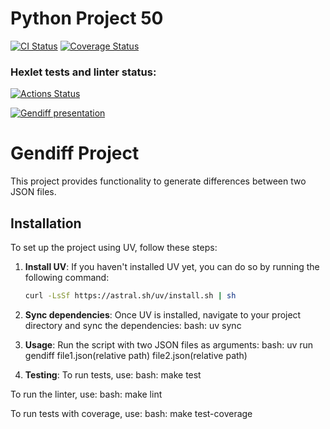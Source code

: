 # Python Project 50

[![CI Status](https://github.com/skaym00t/python-project-50/actions/workflows/pyci.yml/badge.svg)](https://github.com/skaym00t/python-project-50/actions)
[![Coverage Status](https://api.codeclimate.com/v1/badges/f709be67863098882a771aff05aae9/test_coverage)](https://codeclimate.com/github/skaym00t/python-project-50/test_coverage)


### Hexlet tests and linter status:
[![Actions Status](https://github.com/skaym00t/python-project-50/actions/workflows/hexlet-check.yml/badge.svg)](https://github.com/skaym00t/python-project-50/actions)

[![Gendiff presentation](https://asciinema.org/a/4wzy3byzqqrNF7BSIU32xHPka.svg)](https://asciinema.org/a/4wzy3byzqqrNF7BSIU32xHPka)

# Gendiff Project

This project provides functionality to generate differences between two JSON files.

## Installation

To set up the project using UV, follow these steps:

1. **Install UV**:
   If you haven't installed UV yet, you can do so by running the following command:
   ```bash
   curl -LsSf https://astral.sh/uv/install.sh | sh

2. **Sync dependencies**:
Once UV is installed, navigate to your project directory and sync the dependencies:
bash:
    uv sync

3. **Usage**:
Run the script with two JSON files as arguments:
bash:
    uv run gendiff file1.json(relative path) file2.json(relative path)

4. **Testing**:
To run tests, use:
bash:
    make test

To run the linter, use:
bash:
    make lint

To run tests with coverage, use:
bash:
    make test-coverage
